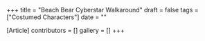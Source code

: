 +++
title = "Beach Bear Cyberstar Walkaround"
draft = false
tags = ["Costumed Characters"]
date = ""

[Article]
contributors = []
gallery = []
+++